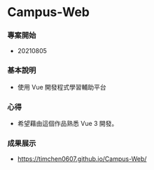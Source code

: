# Campus-Web

### 專案開始

- 20210805

### 基本說明

- 使用 Vue 開發程式學習輔助平台

### 心得

- 希望藉由這個作品熟悉 Vue 3 開發。

### 成果展示

- https://timchen0607.github.io/Campus-Web/
